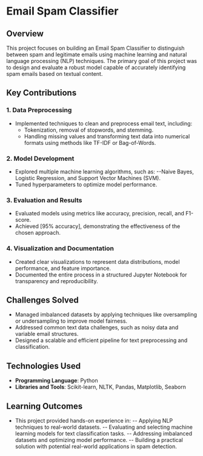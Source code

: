 # Email Spam Classifier

## Overview

This project focuses on building an Email Spam Classifier to distinguish between spam and legitimate emails using machine learning and natural language processing (NLP) techniques. The primary goal of this project was to design and evaluate a robust model capable of accurately identifying spam emails based on textual content.

## Key Contributions

### 1. Data Preprocessing
- Implemented techniques to clean and preprocess email text, including:
  - Tokenization, removal of stopwords, and stemming.
  - Handling missing values and transforming text data into numerical formats using methods like TF-IDF or Bag-of-Words.

### 2. Model Development
- Explored multiple machine learning algorithms, such as:
--Naive Bayes, Logistic Regression, and Support Vector Machines (SVM).
- Tuned hyperparameters to optimize model performance.

### 3. Evaluation and Results
- Evaluated models using metrics like accuracy, precision, recall, and F1-score.
- Achieved [95% accuracy], demonstrating the effectiveness of the chosen approach.

### 4. Visualization and Documentation
- Created clear visualizations to represent data distributions, model performance, and feature importance.
- Documented the entire process in a structured Jupyter Notebook for transparency and reproducibility.

## Challenges Solved
- Managed imbalanced datasets by applying techniques like oversampling or undersampling to improve model fairness.
- Addressed common text data challenges, such as noisy data and variable email structures.
- Designed a scalable and efficient pipeline for text preprocessing and classification.

## Technologies Used
- **Programming Language**: Python
- **Libraries and Tools**: Scikit-learn, NLTK, Pandas, Matplotlib, Seaborn

## Learning Outcomes
- This project provided hands-on experience in:
-- Applying NLP techniques to real-world datasets.
-- Evaluating and selecting machine learning models for text classification tasks.
-- Addressing imbalanced datasets and optimizing model performance.
-- Building a practical solution with potential real-world applications in spam detection.
